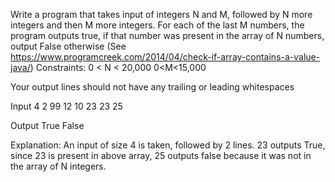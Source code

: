 Write a program that takes input of  integers N and M, followed by N more integers and then M more integers. For each of the last M numbers, the program outputs true, if that number was present in the array of N numbers, output False otherwise
(See https://www.programcreek.com/2014/04/check-if-array-contains-a-value-java/)
Constraints:
0 < N < 20,000
0<M<15,000

Your output lines should not have any trailing or leading whitespaces

Input
4 2
99 12 10 23
23
25

Output
True
False

Explanation: An input of size 4 is taken, followed by 2 lines. 23 outputs True, since 23 is present in above array, 25 outputs false because it was not in the array of N integers.